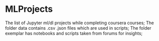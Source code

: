 # MLProjects
The list of Jupyter ml/dl projects while completing coursera courses;
The folder data contains .csv .json files which are used in scripts;
The folder exemplar has notebooks and scripts taken from forums for insights;

